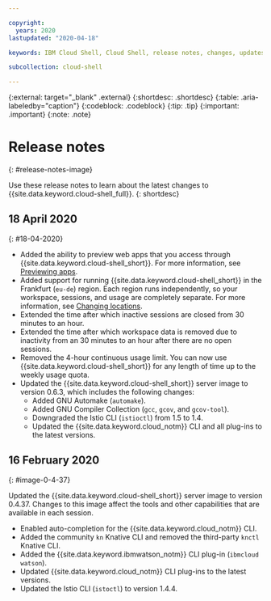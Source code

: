 ```yaml
---

copyright:
  years: 2020
lastupdated: "2020-04-18"

keywords: IBM Cloud Shell, Cloud Shell, release notes, changes, updates, image version

subcollection: cloud-shell

---
```


{:external: target="_blank" .external}
{:shortdesc: .shortdesc}
{:table: .aria-labeledby="caption"}
{:codeblock: .codeblock}
{:tip: .tip}
{:important: .important}
{:note: .note}

# Release notes
{: #release-notes-image}

Use these release notes to learn about the latest changes to {{site.data.keyword.cloud-shell_full}}.
{: shortdesc}

## 18 April 2020
{: #18-04-2020}

* Added the ability to preview web apps that you access through {{site.data.keyword.cloud-shell_short}}. For more information, see [Previewing apps](/docs/cloud-shell?topic=cloud-shell-preview-apps).
* Added support for running {{site.data.keyword.cloud-shell_short}} in the Frankfurt (`eu-de`) region. Each region runs independently, so your workspace, sessions, and usage are completely separate. For more information, see [Changing locations](/docs/cloud-shell?topic=cloud-shell-shell-ui#change-location).
* Extended the time after which inactive sessions are closed from 30 minutes to an hour.
* Extended the time after which workspace data is removed due to inactivity from an 30 minutes to an hour after there are no open sessions.
* Removed the 4-hour continuous usage limit. You can now use {{site.data.keyword.cloud-shell_short}} for any length of time up to the weekly usage quota.
* Updated the {{site.data.keyword.cloud-shell_short}} server image to version 0.6.3, which includes the following changes:
   * Added GNU Automake (`automake`).
   * Added GNU Compiler Collection (`gcc`, `gcov`, and `gcov-tool`).
   * Downgraded the Istio CLI (`istioctl`) from 1.5 to 1.4.
   * Updated the {{site.data.keyword.cloud_notm}} CLI and all plug-ins to the latest versions.


## 16 February 2020
{: #image-0-4-37}

Updated the {{site.data.keyword.cloud-shell_short}} server image to version 0.4.37. Changes to this image affect the tools and other capabilities that are available in each session.

* Enabled auto-completion for the {{site.data.keyword.cloud_notm}} CLI.
* Added the community `kn` Knative CLI and removed the third-party `knctl` Knative CLI.
* Added the {{site.data.keyword.ibmwatson_notm}} CLI plug-in (`ibmcloud watson`).
* Updated {{site.data.keyword.cloud_notm}} CLI plug-ins to the latest versions.
* Updated the Istio CLI (`istoctl`) to version 1.4.4.

